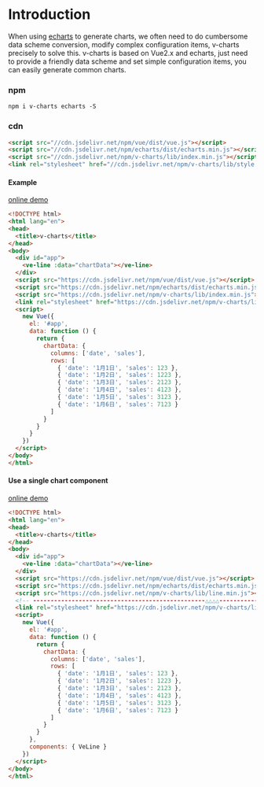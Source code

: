 
# Introduction

When using [echarts](http://echarts.baidu.com) to generate charts, we often need to do cumbersome data scheme conversion, modify complex configuration items, v-charts precisely to solve this. v-charts is based on Vue2.x and echarts, just need to provide a friendly data scheme and set simple configuration items, you can easily generate common charts.

### npm

```
npm i v-charts echarts -S
```

### cdn

```html
<script src="//cdn.jsdelivr.net/npm/vue/dist/vue.js"></script>
<script src="//cdn.jsdelivr.net/npm/echarts/dist/echarts.min.js"></script>
<script src="//cdn.jsdelivr.net/npm/v-charts/lib/index.min.js"></script>
<link rel="stylesheet" href="//cdn.jsdelivr.net/npm/v-charts/lib/style.min.css">
```

#### Example

[online demo](https://jsfiddle.net/vue_echarts/hc4xhyva)

```html
<!DOCTYPE html>
<html lang="en">
<head>
  <title>v-charts</title>
</head>
<body>
  <div id="app">
    <ve-line :data="chartData"></ve-line>
  </div>
  <script src="https://cdn.jsdelivr.net/npm/vue/dist/vue.js"></script>
  <script src="https://cdn.jsdelivr.net/npm/echarts/dist/echarts.min.js"></script>
  <script src="https://cdn.jsdelivr.net/npm/v-charts/lib/index.min.js"></script>
  <link rel="stylesheet" href="https://cdn.jsdelivr.net/npm/v-charts/lib/style.min.css">
  <script>
    new Vue({
      el: '#app',
      data: function () {
        return {
          chartData: {
            columns: ['date', 'sales'],
            rows: [
              { 'date': '1月1日', 'sales': 123 },
              { 'date': '1月2日', 'sales': 1223 },
              { 'date': '1月3日', 'sales': 2123 },
              { 'date': '1月4日', 'sales': 4123 },
              { 'date': '1月5日', 'sales': 3123 },
              { 'date': '1月6日', 'sales': 7123 }
            ]
          }
        }
      }
    })
  </script>
</body>
</html>
```

#### Use a single chart component

[online demo](https://jsfiddle.net/vue_echarts/6h15xnxx)

```html
<!DOCTYPE html>
<html lang="en">
<head>
  <title>v-charts</title>
</head>
<body>
  <div id="app">
    <ve-line :data="chartData"></ve-line>
  </div>
  <script src="https://cdn.jsdelivr.net/npm/vue/dist/vue.js"></script>
  <script src="https://cdn.jsdelivr.net/npm/echarts/dist/echarts.min.js"></script>
  <script src="https://cdn.jsdelivr.net/npm/v-charts/lib/line.min.js"></script>
  <!-- -------------------------------------------------△△△△------------ -->
  <link rel="stylesheet" href="https://cdn.jsdelivr.net/npm/v-charts/lib/style.min.css">
  <script>
    new Vue({
      el: '#app',
      data: function () {
        return {
          chartData: {
            columns: ['date', 'sales'],
            rows: [
              { 'date': '1月1日', 'sales': 123 },
              { 'date': '1月2日', 'sales': 1223 },
              { 'date': '1月3日', 'sales': 2123 },
              { 'date': '1月4日', 'sales': 4123 },
              { 'date': '1月5日', 'sales': 3123 },
              { 'date': '1月6日', 'sales': 7123 }
            ]
          }
        }
      },
      components: { VeLine }
    })
  </script>
</body>
</html>
```
